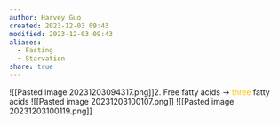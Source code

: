 ```yaml
---
author: Harvey Guo
created: 2023-12-03 09:43
modified: 2023-12-03 09:43
aliases:
  - Fasting
  - Starvation
share: true
---
```

![[Pasted image 20231203094317.png]]2. Free fatty acids -> <font color="#ffc000">three</font> fatty acids
![[Pasted image 20231203100107.png]]
![[Pasted image 20231203100119.png]]
